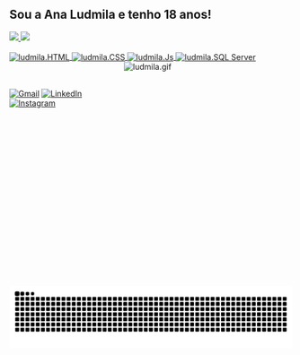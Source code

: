 ## Sou a Ana Ludmila e tenho 18 anos!

<div>
  <a href="https://github.com/analudmilalopes">
    <img height="180px" src="https://github-readme-stats.vercel.app/api?username=analudmilalopes&show_icons=true&theme=radical&include_all_commits=true&count_private=true"/>
   <img height="180px" src="https://github-readme-stats.vercel.app/api/top-langs/?username=analudmilalopes&layout=compact&langs_count=168&theme=radical"/>

</div>

<div style="display: inline_block"><br>
  <img align="center" alt="ludmila.HTML" height="30px" width="30px" src="https://devicon-website.vercel.app/api/html5/original.svg"></img>
  <img align="center" alt="ludmila.CSS" height="30px" width="30px" src="https://devicon-website.vercel.app/api/css3/original.svg"></img>
  <img align="center" alt="ludmila.Js" height="30px" width="30px" src="https://devicon-website.vercel.app/api/javascript/original.svg"></img>
  <img align="center" alt="ludmila.SQL Server" height="40px" width="40px" src="https://github.com/user-attachments/assets/3f282ad2-5e64-442a-adf2-acbd8ad74dc2"></img>
   <img align="right" alt="ludmila.gif" height="400px" width="300px" src="https://i.pinimg.com/originals/4c/30/93/4c30931e71a0e93b250962d41fc6bf7f.gif"></img>
</div><br><br>

<div>
  <p align="left">
  <a href="ludmilalopes416@gmail.com" target="blank" title="Gmail">
  <img src="https://img.shields.io/badge/-Gmail-5e4b8b?style=for-the-badge&labelColor=5e4b8b&logo=gmail&logoColor=white&" alt="Gmail"/></a>
  <a href="https://www.linkedin.com/in/ana-ludmila-lopes-b4a0a62a5/" target="blank" title="LinkedIn">
  <img  src="https://img.shields.io/badge/-Linkedin-5e4b8b?style=for-the-badge&labelColor=5e4b8b&logo=Linkedin&logoColor=white&" alt="LinkedIn"/></a>
    <a href="https://www.instagram.com/ludd_loopes/" target="blank" title="Instagram">
  <img  src="https://img.shields.io/badge/-Instagram-5e4b8b?style=for-the-badge&labelColor=5e4b8b&logo=instagram&logoColor=white&" alt="Instagram"/></a>
</p>
</div>

<picture>
  <source media="(prefers-color-scheme: dark)" srcset="https://raw.githubusercontent.com/analudmilalopes/analudmilalopes/output/github-contribution-grid-snake-dark.svg">
  <source media="(prefers-color-scheme: light)" srcset="https://raw.githubusercontent.com/analudmilalopes/analudmilalopes/output/github-contribution-grid-snake.svg">
  <img alt="github contribution grid snake animation" src="https://raw.githubusercontent.com/analudmilalopes/analudmilalopes/output/github-contribution-grid-snake.svg">
</picture>

